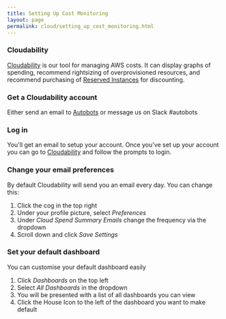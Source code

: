 ```yaml
---
title: Setting Up Cost Monitoring
layout: page
permalink: cloud/setting_up_cost_monitoring.html
---
```


### Cloudability

[Cloudability](https://cloudability.com) is our tool for managing AWS costs. It can display graphs of spending, recommend rightsizing of overprovisioned resources, and recommend purchasing of [Reserved Instances](https://aws.amazon.com/ec2/pricing/reserved-instances/) for discounting.

### Get a Cloudability account

Either send an email to [Autobots](mailto:autobots@ga.gov.au) or message us on Slack #autobots

### Log in

You'll get an email to setup your account. Once you've set up your account you can go to [Cloudability](https://app.cloudability.com) and follow the prompts to login.

### Change your email preferences

By default Cloudability will send you an email every day. You can change this:
1. Click the cog in the top right
2. Under your profile picture, select _Preferences_
3. Under *Cloud Spend Summary Emails* change the frequency via the dropdown
4. Scroll down and click _Save Settings_

### Set your default dashboard

You can customise your default dashboard easily
1. Click _Dashboards_ on the top left
1. Select _All Dashboards_ in the dropdown
1. You will be presented with a list of all dashboards you can view
1. Click the House Icon to the left of the dashboard you want to make default 

